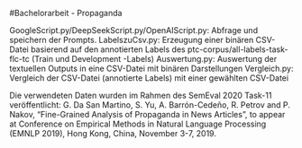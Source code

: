 #Bachelorarbeit - Propaganda

GoogleScript.py/DeepSeekScript.py/OpenAIScript.py: Abfrage und speichern der Prompts.
LabelszuCsv.py: Erzeugung einer binären CSV-Datei basierend auf den annotierten Labels des ptc-corpus/all-labels-task-flc-tc (Train und Development -Labels)
Auswertung.py: Auswertung der textuellen Outputs in eine CSV-Datei mit binären Darstellungen
Vergleich.py: Vergleich der CSV-Datei (annotierte Labels) mit einer gewählten CSV-Datei 

Die verwendeten Daten wurden im Rahmen des SemEval 2020 Task-11 veröffentlicht:
G. Da San Martino, S. Yu, A. Barrón-Cedeño, R. Petrov and P. Nakov, “Fine-Grained Analysis of Propaganda in News Articles”, to appear at Conference on Empirical Methods in Natural Language Processing (EMNLP 2019), Hong Kong, China, November 3-7, 2019.
